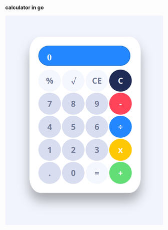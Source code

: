 ### calculator in go

![alt text](https://github.com/alihes/calc/blob/main/static/Screenshot_20240223_224955.png)
